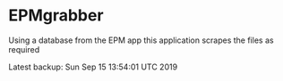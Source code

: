 # EPMgrabber
Using a database from the EPM app this application scrapes the files as required


Latest backup: Sun Sep 15 13:54:01 UTC 2019
